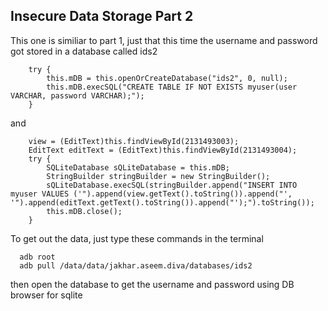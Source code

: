 ## Insecure Data Storage Part 2

This one is similiar to part 1, just that this time the username and password got stored in a database called ids2
        
        try {
            this.mDB = this.openOrCreateDatabase("ids2", 0, null);
            this.mDB.execSQL("CREATE TABLE IF NOT EXISTS myuser(user VARCHAR, password VARCHAR);");
        }

and

        view = (EditText)this.findViewById(2131493003);
        EditText editText = (EditText)this.findViewById(2131493004);
        try {
            SQLiteDatabase sQLiteDatabase = this.mDB;
            StringBuilder stringBuilder = new StringBuilder();
            sQLiteDatabase.execSQL(stringBuilder.append("INSERT INTO myuser VALUES ('").append(view.getText().toString()).append("', '").append(editText.getText().toString()).append("');").toString());
            this.mDB.close();
        }

To get out the data, just type these commands in the terminal

      adb root
      adb pull /data/data/jakhar.aseem.diva/databases/ids2

then open the database to get the username and password using DB browser for sqlite


